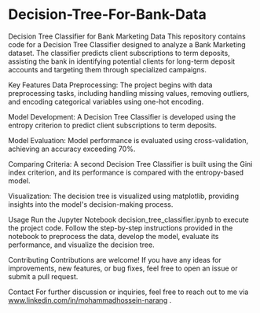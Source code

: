 # Decision-Tree-For-Bank-Data
Decision Tree Classifier for Bank Marketing Data
This repository contains code for a Decision Tree Classifier designed to analyze a Bank Marketing dataset. The classifier predicts client subscriptions to term deposits, assisting the bank in identifying potential clients for long-term deposit accounts and targeting them through specialized campaigns.

Key Features
Data Preprocessing: The project begins with data preprocessing tasks, including handling missing values, removing outliers, and encoding categorical variables using one-hot encoding.

Model Development: A Decision Tree Classifier is developed using the entropy criterion to predict client subscriptions to term deposits.

Model Evaluation: Model performance is evaluated using cross-validation, achieving an accuracy exceeding 70%.

Comparing Criteria: A second Decision Tree Classifier is built using the Gini index criterion, and its performance is compared with the entropy-based model.

Visualization: The decision tree is visualized using matplotlib, providing insights into the model's decision-making process.

Usage
Run the Jupyter Notebook decision_tree_classifier.ipynb to execute the project code.
Follow the step-by-step instructions provided in the notebook to preprocess the data, develop the model, evaluate its performance, and visualize the decision tree.

Contributing
Contributions are welcome! If you have any ideas for improvements, new features, or bug fixes, feel free to open an issue or submit a pull request.

Contact
For further discussion or inquiries, feel free to reach out to me via www.linkedin.com/in/mohammadhossein-narang .


